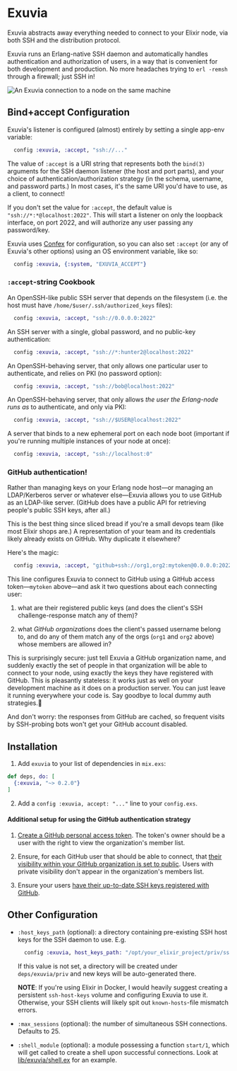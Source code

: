 # Exuvia

Exuvia abstracts away everything needed to connect to your Elixir node, via both SSH and the distribution protocol.

Exuvia runs an Erlang-native SSH daemon and automatically handles authentication and authorization of users, in a way that is convenient for both development and production. No more headaches trying to `erl -remsh` through a firewall; just SSH in!

![An Exuvia connection to a node on the same machine](/../screenshots/local_connection.png?raw=true)

## Bind+accept Configuration

Exuvia's listener is configured (almost) entirely by setting a single app-env variable:

```elixir
  config :exuvia, :accept, "ssh://..."
```

The value of `:accept` is a URI string that represents both the `bind(3)` arguments for the SSH daemon listener (the host and port parts), and your choice of authentication/authorization strategy (in the schema, username, and password parts.) In most cases, it's the same URI you'd have to use, as a client, to connect!

If you don't set the value for `:accept`, the default value is `"ssh://*:*@localhost:2022"`. This will start a listener on only the loopback interface, on port 2022, and will authorize any user passing any password/key.

Exuvia uses [Confex](https://github.com/Nebo15/confex) for configuration, so you can also set `:accept` (or any of Exuvia's other options) using an OS environment variable, like so:

```elixir
  config :exuvia, {:system, "EXUVIA_ACCEPT"}
```

### `:accept`-string Cookbook

An OpenSSH-like public SSH server that depends on the filesystem (i.e. the host must have `/home/$user/.ssh/authorized_keys` files):

```elixir
  config :exuvia, :accept, "ssh://0.0.0.0:2022"
```

An SSH server with a single, global password, and no public-key authentication:

```elixir
  config :exuvia, :accept, "ssh://*:hunter2@localhost:2022"
```

An OpenSSH-behaving server, that only allows one particular user to authenticate, and relies on PKI (no password option):

```elixir
  config :exuvia, :accept, "ssh://bob@localhost:2022"
```

An OpenSSH-behaving server, that only allows *the user the Erlang-node runs as* to authenticate, and only via PKI:

```elixir
  config :exuvia, :accept, "ssh://$USER@localhost:2022"
```

A server that binds to a new ephemeral port on each node boot (important if you're running multiple instances of your node at once):

```elixir
  config :exuvia, :accept, "ssh://localhost:0"
```

### GitHub authentication!

Rather than managing keys on your Erlang node host—or managing an LDAP/Kerberos server or whatever else—Exuvia allows you to use GitHub as an LDAP-like server. (GitHub does have a public API for retrieving people's public SSH keys, after all.)

This is the best thing since sliced bread if you're a small devops team (like most Elixir shops are.) A representation of your team and its credentials likely already exists on GitHub. Why duplicate it elsewhere?

Here's the magic:

```elixir
  config :exuvia, :accept, "github+ssh://org1,org2:mytoken@0.0.0.0:2022"
```

This line configures Exuvia to connect to GitHub using a GitHub access token—`mytoken` above—and ask it two questions about each connecting user:

1. what are their registered public keys (and does the client's SSH challenge-response match any of them)?

2. what *GitHub organizations* does the client's passed username belong to, and do any of them match any of the orgs (`org1` and `org2` above) whose members are allowed in?

This is surprisingly secure: just tell Exuvia a GitHub organization name, and suddenly exactly the set of people in that organization will be able to connect to your node, using exactly the keys they have registered with GitHub. This is pleasantly stateless: it works just as well on your development machine as it does on a production server. You can just leave it running everywhere your code is. Say goodbye to local dummy auth strategies.👋

And don't worry: the responses from GitHub are cached, so frequent visits by SSH-probing bots won't get your GitHub account disabled.

## Installation

  1. Add `exuvia` to your list of dependencies in `mix.exs`:

  ```elixir
  def deps, do: [
    {:exuvia, "~> 0.2.0"}
  ]
  ```

  2. Add a `config :exuvia, accept: "..."` line to your `config.exs`.

#### Additional setup for using the GitHub authentication strategy

1. [Create a GitHub personal access token](https://help.github.com/articles/creating-a-personal-access-token-for-the-command-line/). The token's owner should be a user with the right to view the organization's member list.

2. Ensure, for each GitHub user that should be able to connect, that [their visibility within your GitHub organization is set to public](https://help.github.com/articles/publicizing-or-hiding-organization-membership/). Users with private visibility don't appear in the organization's members list.

3. Ensure your users [have their up-to-date SSH keys registered with GitHub](https://help.github.com/articles/adding-a-new-ssh-key-to-your-github-account/).

## Other Configuration

* `:host_keys_path` (optional): a directory containing pre-existing SSH host keys for the SSH daemon to use. E.g.

  ```elixir
    config :exuvia, host_keys_path: "/opt/your_elixir_project/priv/ssh"
  ```

  If this value is not set, a directory will be created under `deps/exuvia/priv` and new keys will be auto-generated there.

  **NOTE**: If you're using Elixir in Docker, I would heavily suggest creating a persistent `ssh-host-keys` volume and configuring Exuvia to use it. Otherwise, your SSH clients will likely spit out `known-hosts`-file mismatch errors.

* `:max_sessions` (optional): the number of simultaneous SSH connections. Defaults to 25.

* `:shell_module` (optional): a module possessing a function `start/1`, which will get called to create a shell upon successful connections. Look at [lib/exuvia/shell.ex](https://github.com/tsutsu/exuvia/blob/master/lib/exuvia/shell.ex) for an example.

